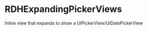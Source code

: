 RDHExpandingPickerViews
=======================

Inline view that expands to show a UIPickerView/UIDatePickerView
